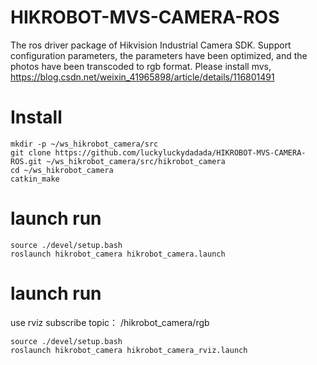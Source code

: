 # HIKROBOT-MVS-CAMERA-ROS
The ros driver package of Hikvision Industrial Camera SDK. Support configuration parameters, the parameters have been optimized, and the photos have been transcoded to rgb format.
Please install mvs, https://blog.csdn.net/weixin_41965898/article/details/116801491

# Install
```
mkdir -p ~/ws_hikrobot_camera/src
git clone https://github.com/luckyluckydadada/HIKROBOT-MVS-CAMERA-ROS.git ~/ws_hikrobot_camera/src/hikrobot_camera
cd ~/ws_hikrobot_camera
catkin_make
```
# launch run
```
source ./devel/setup.bash 
roslaunch hikrobot_camera hikrobot_camera.launch
```
# launch run
use rviz subscribe topic： /hikrobot_camera/rgb
```
source ./devel/setup.bash 
roslaunch hikrobot_camera hikrobot_camera_rviz.launch
```
